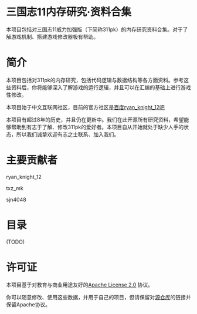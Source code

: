# 三国志11内存研究·资料合集

本项目包括对三国志11威力加强版（下简称311pk）的内存研究资料合集。对于了解游戏机制、搭建游戏修改器极有帮助。

# 简介

本项目包括对311pk的内存研究，包括代码逻辑与数据结构等各方面资料。参考这些资料后，你将能够深入了解游戏的运行逻辑，并且可以在汇编的基础上进行游戏性修改。

本项目始于中文互联网社区，目前的官方社区是[百度ryan_knight_12吧](https://tieba.baidu.com/f?kw=ryan_knight_12)

本项目有超过8年的历史，并且仍在更新中。我们在此开源所有研究资料，希望能够帮助到有志于了解、修改311pk的爱好者。本项目自从开始就处于缺少人手的状态，所以我们诚挚欢迎有志之士联系、加入我们。

# 主要贡献者

ryan_knight_12

txz_mk

sjn4048

# 目录

(TODO)

# 许可证

本项目基于对教育与商业用途友好的[Apache License 2.0](https://www.apache.org/licenses/LICENSE-2.0) 协议。

你可以随意修改、使用这些数据，并用于自己的项目，但请保留对[源仓库](https://github.com/sjn4048/311MemoryResearch)的链接并保留Apache协议。
